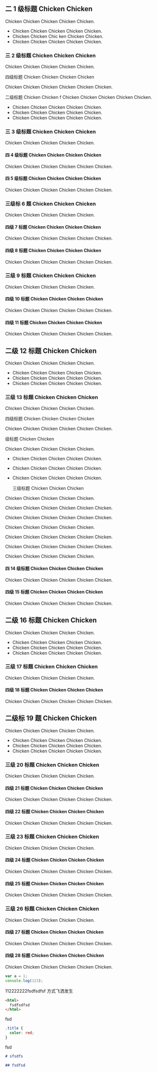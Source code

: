 ## 二 1 级标题 Chicken Chicken

Chicken Chicken Chicken Chicken Chicken.

- Chicken Chicken Chicken Chicken Chicken.
- Chicken Chicken Chic ken Chicken Chicken.
- Chicken Chicken Chicken Chicken Chicken.

### 三 2 级标题 Chicken Chicken Chicken

Chicken Chicken Chicken Chicken Chicken.

四级标题 Chicken Chicken Chicken Chicken

Chicken Chicken Chicken Chicken Chicken Chicken.

二级标题 Chicken Chicken
f
Chicken Chicken Chicken Chicken Chicken.

- Chicken Chicken Chicken Chicken Chicken.
- Chicken Chicken Chicken Chicken Chicken.
- Chicken Chicken Chicken Chicken Chicken.

### 三 3 级标题 Chicken Chicken Chicken

Chicken Chicken Chicken Chicken Chicken.

#### 四 4 级标题 Chicken Chicken Chicken Chicken

Chicken Chicken Chicken Chicken Chicken Chicken.

#### 四 5 级标题 Chicken Chicken Chicken Chicken

Chicken Chicken Chicken Chicken Chicken Chicken.

### 三级标 6 题 Chicken Chicken Chicken

Chicken Chicken Chicken Chicken Chicken.

#### 四级 7 标题 Chicken Chicken Chicken Chicken

Chicken Chicken Chicken Chicken Chicken Chicken.

#### 四级 8 标题 Chicken Chicken Chicken Chicken

Chicken Chicken Chicken Chicken Chicken Chicken.

### 三级 9 标题 Chicken Chicken Chicken

Chicken Chicken Chicken Chicken Chicken.

#### 四级 10 标题 Chicken Chicken Chicken Chicken

Chicken Chicken Chicken Chicken Chicken Chicken.

#### 四级 11 标题 Chicken Chicken Chicken Chicken

Chicken Chicken Chicken Chicken Chicken Chicken.

## 二级 12 标题 Chicken Chicken

Chicken Chicken Chicken Chicken Chicken.

- Chicken Chicken Chicken Chicken Chicken.
- Chicken Chicken Chicken Chicken Chicken.
- Chicken Chicken Chicken Chicken Chicken.

### 三级 13 标题 Chicken Chicken Chicken

Chicken Chicken Chicken Chicken Chicken.

四级标题 Chicken Chicken Chicken Chicken

Chicken Chicken Chicken Chicken Chicken Chicken.

级标题 Chicken Chicken

Chicken Chicken Chicken Chicken Chicken.

- Chicken Chicken Chicken Chicken Chicken.
- Chicken Chicken Chicken Chicken Chicken.
- Chicken Chicken Chicken Chicken Chicken.

  三级标题 Chicken Chicken Chicken

Chicken Chicken Chicken Chicken Chicken.

Chicken Chicken Chicken Chicken Chicken Chicken.

Chicken Chicken Chicken Chicken Chicken Chicken.

Chicken Chicken Chicken Chicken Chicken.

Chicken Chicken Chicken Chicken Chicken Chicken.

Chicken Chicken Chicken Chicken Chicken Chicken.

Chicken Chicken Chicken Chicken Chicken.

#### 四 14 级标题 Chicken Chicken Chicken Chicken

Chicken Chicken Chicken Chicken Chicken Chicken.

#### 四级 15 标题 Chicken Chicken Chicken Chicken

Chicken Chicken Chicken Chicken Chicken Chicken.

## 二级 16 标题 Chicken Chicken

Chicken Chicken Chicken Chicken Chicken.

- Chicken Chicken Chicken Chicken Chicken.
- Chicken Chicken Chicken Chicken Chicken.
- Chicken Chicken Chicken Chicken Chicken.

### 三级 17 标题 Chicken Chicken Chicken

Chicken Chicken Chicken Chicken Chicken.

#### 四级 18 标题 Chicken Chicken Chicken Chicken

Chicken Chicken Chicken Chicken Chicken Chicken.

## 二级标 19 题 Chicken Chicken

Chicken Chicken Chicken Chicken Chicken.

- Chicken Chicken Chicken Chicken Chicken.
- Chicken Chicken Chicken Chicken Chicken.
- Chicken Chicken Chicken Chicken Chicken.

### 三级 20 标题 Chicken Chicken Chicken

Chicken Chicken Chicken Chicken Chicken.

#### 四级 21 标题 Chicken Chicken Chicken Chicken

Chicken Chicken Chicken Chicken Chicken Chicken.

#### 四级 22 标题 Chicken Chicken Chicken Chicken

Chicken Chicken Chicken Chicken Chicken Chicken.

### 三级 23 标题 Chicken Chicken Chicken

Chicken Chicken Chicken Chicken Chicken.

#### 四级 24 标题 Chicken Chicken Chicken Chicken

Chicken Chicken Chicken Chicken Chicken Chicken.

#### 四级 25 标题 Chicken Chicken Chicken Chicken

Chicken Chicken Chicken Chicken Chicken Chicken.

### 三级 26 标题 Chicken Chicken Chicken

Chicken Chicken Chicken Chicken Chicken.

#### 四级 27 标题 Chicken Chicken Chicken Chicken

Chicken Chicken Chicken Chicken Chicken Chicken.

#### 四级 28 标题 Chicken Chicken Chicken Chicken

Chicken Chicken Chicken Chicken Chicken Chicken.

```js
var a = 1;
console.log(123);
```

112222222fsdfsdfsf 方式飞洒发生

```html
<html>
  fsdfsdfsd
</html>
```

fsd

```css
.title {
  color: red;
}
```

fsd

```md
# sfsdfs

## fsdfsd
```
